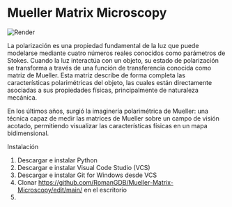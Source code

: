 # Mueller Matrix Microscopy

![Render](https://github.com/user-attachments/assets/d136ebd3-fe9c-47ab-9521-c0ecb94bcf7b)


La polarización es una propiedad fundamental de la luz que puede modelarse mediante cuatro números reales conocidos como parámetros de Stokes. Cuando la luz interactúa con un objeto, su estado de polarización se transforma a través de una función de transferencia conocida como matriz de Mueller. Esta matriz describe de forma completa las características polarimétricas del objeto, las cuales están directamente asociadas a sus propiedades físicas, principalmente de naturaleza mecánica.

En los últimos años, surgió la imaginería polarimétrica de Mueller: una técnica capaz de medir las matrices de Mueller sobre un campo de visión acotado, permitiendo visualizar las características físicas en un mapa bidimensional.


Instalación
1) Descargar e instalar Python
2) Descargar e instalar Visual Code Studio (VCS)
3) Descargar e instalar Git for Windows desde VCS
4) Clonar https://github.com/RomanGDB/Mueller-Matrix-Microscopy/edit/main/ en el escritorio
5) 
